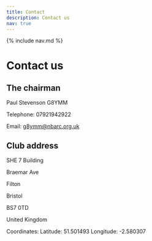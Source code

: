 ```yaml
---
title: Contact
description: Contact us
nav: true
---
```


{% include nav.md %}

# Contact us

## The chairman

Paul Stevenson G8YMM 

Telephone: 07921942922

Email: g8ymm@nbarc.org.uk

## Club address

SHE 7 Building

Braemar Ave

Filton

Bristol

BS7 0TD

United Kingdom

Coordinates:  Latitude: 51.501493 Longitude: -2.580307
